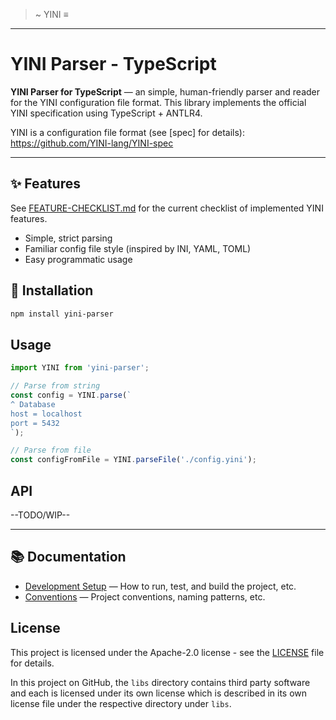 >~ YINI  ≡
---
# YINI Parser - TypeScript

**YINI Parser for TypeScript** — an simple, human-friendly parser and reader for the YINI configuration file format. This library implements the official YINI specification using TypeScript + ANTLR4.

YINI is a configuration file format (see [spec] for details):
https://github.com/YINI-lang/YINI-spec

---

## ✨ Features
See [FEATURE-CHECKLIST.md](./FEATURE-CHECKLIST.md) for the current checklist of implemented YINI features.

- Simple, strict parsing
- Familiar config file style (inspired by INI, YAML, TOML)
- Easy programmatic usage

## 🚀 Installation

```sh
npm install yini-parser
```

## Usage

```ts
import YINI from 'yini-parser';

// Parse from string
const config = YINI.parse(`
^ Database
host = localhost
port = 5432
`);

// Parse from file
const configFromFile = YINI.parseFile('./config.yini');
```

## API
--TODO/WIP--

---

## 📚 Documentation
- [Development Setup](./docs/Development%20Setup.md) — How to run, test, and build the project, etc.
- [Conventions](./docs/Conventions.md) — Project conventions, naming patterns, etc.

## License
This project is licensed under the Apache-2.0 license - see the [LICENSE](<./LICENSE>) file for details.

In this project on GitHub, the `libs` directory contains third party software and each is licensed under its own license which is described in its own license file under the respective directory under `libs`.
